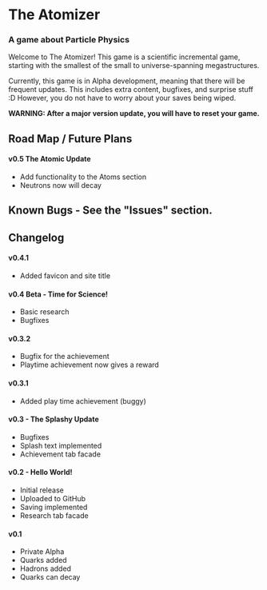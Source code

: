 # The Atomizer
### A game about Particle Physics

Welcome to The Atomizer! This game is a scientific incremental game, starting with the smallest of the small to universe-spanning megastructures.

Currently, this game is in Alpha development, meaning that there will be frequent updates. This includes extra content, bugfixes, and surprise stuff :D However, you do not have to worry about your saves being wiped.

**WARNING: After a major version update, you will have to reset your game.**

## Road Map / Future Plans
#### v0.5 The Atomic Update
 - Add functionality to the Atoms section
 - Neutrons now will decay
 
## Known Bugs - See the "Issues" section.

 
## Changelog
#### v0.4.1
 - Added favicon and site title

#### v0.4 Beta - Time for Science!
 - Basic research
 - Bugfixes

#### v0.3.2
 - Bugfix for the achievement
 - Playtime achievement now gives a reward

#### v0.3.1
 - Added play time achievement (buggy)

#### v0.3 - The Splashy Update
 - Bugfixes
 - Splash text implemented
 - Achievement tab facade

#### v0.2 - Hello World!
 - Initial release
 - Uploaded to GitHub
 - Saving implemented
 - Research tab facade

#### v0.1
 - Private Alpha
 - Quarks added
 - Hadrons added
 - Quarks can decay

